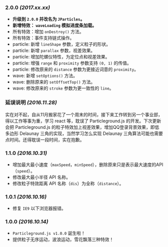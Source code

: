 ### 2.0.0 *(2017.xx.xx)*
 - **升级到 `2.0.0` 并改名为 `JParticles`。**
 - **新增特效： `waveLoading` 模拟进度条加载。**
 - 所有特效：增加 `onDestroy()` 方法。
 - 所有特效：事件支持链式操作。
 - particle: 新增 `lineShape` 参数，定义粒子的形状。
 - particle: 新增 `parallax` 参数，视差效果。
 - particle: 增加陀螺仪特性，为定位点和视差效果。
 - particle: 增强 `range` 和 `proximity` 参数支持 `(0, 1)` 的传值。
 - particle: 修改原来的 `distance` 参数为更接近词意的 `proximity`。
 - wave: 新增 `setOptions()` 方法。
 - wave: 删除原来的 `setOffsetTop()` 方法。
 - wave: 修改原来的 `stroke` 参数为更一致性的 `line`。

### 延误说明 *(2016.11.28)*

实在对不起，自从11月搬家花了一个周末的时间，接下来工作转到另一个事业部，得以工作等事为重，学习 react 等，耽误了 Particleground.js 的开发。下次更新会把 Particleground.js 的粒子特效加上视差效果，增加QQ登录背景效果，即低多边形 Delaunay 三角的实现，当然学习怎么实现 Delaunay 三角算法可能也需要点时间。还得耽误一段时间，实在抱歉。

### 1.1.0 *(2016.10.31)*

- 增加最大最小速度（`maxSpeed`，`minSpeed`），删除原来只是表示最大速度的API（`speed`）。
- 修改最大最小半径 API 名称。
- 修改粒子特效距离 API 名称（`dis`）为全称（`distance`）。

### 1.0.1 *(2016.10.16)*

- 修复 `IE9` 以下浏览器报错。

### 1.0.0 *(2016.10.14)*

- `Particleground.js v1.0.0` 诞生啦！
- 提供粒子无序运动，波浪运动，雪花飘落三种特效！